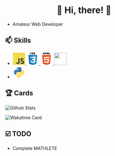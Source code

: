

# <h1 align=center>👋 Hi, there! 👋</h1>    

- Amateur Web Developer


## 📫 Skills 
- <a href="https://developer.mozilla.org/en-US/docs/Web/JavaScript" target="_blank"> <img src="https://raw.githubusercontent.com/devicons/devicon/master/icons/javascript/javascript-original.svg" alt="javascript" width="40" height="40"/> </a> <a href="https://www.w3schools.com/css/" target="_blank"> <img src="https://raw.githubusercontent.com/devicons/devicon/master/icons/css3/css3-original-wordmark.svg" alt="css3" width="40" height="40"/> </a> <a href="https://www.w3.org/html/" target="_blank"> <img src="https://raw.githubusercontent.com/devicons/devicon/master/icons/html5/html5-original-wordmark.svg" alt="html5" width="40" height="40"/> </a> <a href="https://www.python.org" target="_blank"> <a href="https://www.typescriptlang.org/"> <img src="https://cdn.worldvectorlogo.com/logos/typescript.svg" width="40" height="40">
- <img src="https://raw.githubusercontent.com/devicons/devicon/master/icons/python/python-original.svg" alt="python" width="40" height="40"/> </a> </p>

## 🏆 Cards
  <!-- Delp's Github Stats -->
  ![Github Stats](https://github-readme-stats.vercel.app/api?username=bennyk0406&show_icons=true&locale=en&theme=buefy)
  <!-- Wakatime Stats -->
  ![Wakatime Card](https://github-readme-stats.vercel.app/api/wakatime?username=Jari&v=2&layout=default&theme=buefy)
  
 ## ☑️ TODO
- Complete MATHLETE

